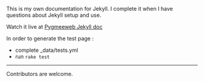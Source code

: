 
This is my own documentation for Jekyll. I complete it
when I have questions about Jekyll setup and use.

Watch it live at [Pygmeeweb Jekyll doc](http://jekyll.pygmeeweb.com/)



In order to generate the test page :

  - complete _data/tests.yml
  - run `rake test`

<hr>

Contributors are welcome.

